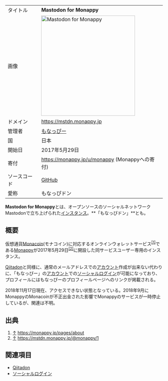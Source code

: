 <div>

|              |                                                                                                                                                                                                                                                                                                                                                                          |
|--------------|--------------------------------------------------------------------------------------------------------------------------------------------------------------------------------------------------------------------------------------------------------------------------------------------------------------------------------------------------------------------------|
| タイトル     | **Mastodon for Monappy**                                                                                                                                                                                                                                                                                                                                                 |
| 画像         | [<img src="/images/thumb/0/01/Mastodon-for-monappy.png/300px-Mastodon-for-monappy.png" srcset="/images/thumb/0/01/Mastodon-for-monappy.png/450px-Mastodon-for-monappy.png 1.5x, /images/0/01/Mastodon-for-monappy.png 2x" width="300" height="319" alt="Mastodon for Monappy" />](/%E3%83%95%E3%82%A1%E3%82%A4%E3%83%AB:Mastodon-for-monappy.png "Mastodon for Monappy") |
| ドメイン     | <a href="https://mstdn.monappy.jp" rel="nofollow">https://mstdn.monappy.jp</a>                                                                                                                                                                                                                                                                                           |
| 管理者       | <a href="https://mstdn.monappy.jp/@monappy" rel="nofollow">もなっぴー</a>                                                                                                                                                                                                                                                                                                |
| 国           | 日本                                                                                                                                                                                                                                                                                                                                                                     |
| 開始日       | 2017年5月29日                                                                                                                                                                                                                                                                                                                                                            |
| 寄付         | <a href="https://monappy.jp/u/monappy" rel="nofollow">https://monappy.jp/u/monappy</a> (Monappyへの寄付)                                                                                                                                                                                                                                                                 |
| ソースコード | <a href="https://github.com/Monappy/mastodon" rel="nofollow">GitHub</a>                                                                                                                                                                                                                                                                                                  |
| 愛称         | もなっぴドン                                                                                                                                                                                                                                                                                                                                                             |

**Mastodon for Monappy**とは、オープンソースのソーシャルネットワークMastodonで立ち上げられた[インスタンス](/%E3%82%A4%E3%83%B3%E3%82%B9%E3%82%BF%E3%83%B3%E3%82%B9 "インスタンス")。**「もなっぴドン」**とも。

## 概要

仮想通貨<a href="https://ja.wikipedia.org/wiki/Monacoin" rel="nofollow">Monacoin</a>(モナコイン)に対応するオンラインウォレットサービス<sup>[\[1\]](#cite_note-1)</sup>である<a href="https://monappy.jp" rel="nofollow">Monappy</a>が2017年5月29日<sup>[\[2\]](#cite_note-2)</sup>に開設した同サービスユーザー専用のインスタンス。

[Qiitadon](/Qiitadon "Qiitadon")と同様に、通常のメールアドレスでの[アカウント](/%E3%82%A2%E3%82%AB%E3%82%A6%E3%83%B3%E3%83%88 "アカウント")作成が出来ない代わりに、「もなっぴー」の[アカウント](/%E3%82%A2%E3%82%AB%E3%82%A6%E3%83%B3%E3%83%88 "アカウント")での[ソーシャルログイン](/%E9%80%A3%E6%90%BA%E3%83%AD%E3%82%B0%E3%82%A4%E3%83%B3 "連携ログイン")が可能になっており、プロフィールにはもなっぴーのプロフィールページへのリンクが掲載される。

2018年11月17日現在、アクセスできない状態となっている。2018年9月にMonappyのMonacoinが不正出金された影響でMonappyのサービスが一時停止しているが、関連は不明。

## 出典

<div>

1.  [↑](#cite_ref-1) <a href="https://monappy.jp/pages/about" rel="nofollow">https://monappy.jp/pages/about</a>
2.  [↑](#cite_ref-2) <a href="https://mstdn.monappy.jp/@monappy/1" rel="nofollow">https://mstdn.monappy.jp/@monappy/1</a>

</div>

## 関連項目

-   [Qiitadon](/Qiitadon "Qiitadon")
-   [ソーシャルログイン](/%E9%80%A3%E6%90%BA%E3%83%AD%E3%82%B0%E3%82%A4%E3%83%B3 "連携ログイン")

</div>
